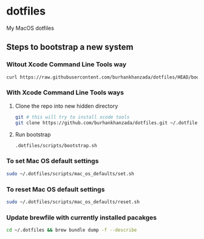 # dotfiles

My MacOS dotfiles

## Steps to bootstrap a new system

### Witout Xcode Command Line Tools way

```sh
curl https://raw.githubusercontent.com/burhankhanzada/dotfiles/HEAD/bootstrap.sh && ~/.bootstrap.sh
```

### With Xcode Command Line Tools ways

1. Clone the repo into new hidden directory

    ```sh
    git # this will try to install xcode tools
    git clone https://github.com/burhankhanzada/dotfiles.git ~/.dotfiles
    ```

2. Run bootstrap

    ```sh
    .dotfiles/scripts/bootstrap.sh
    ```

### To set Mac OS default settings

```sh
sudo ~/.dotfiles/scripts/mac_os_defaults/set.sh
```

### To reset Mac OS default settings

```sh
sudo ~/.dotfiles/scripts/mac_os_defaults/reset.sh
```

### Update brewfile with currently installed pacakges

```sh
cd ~/.dotfiles && brew bundle dump -f --describe
```
